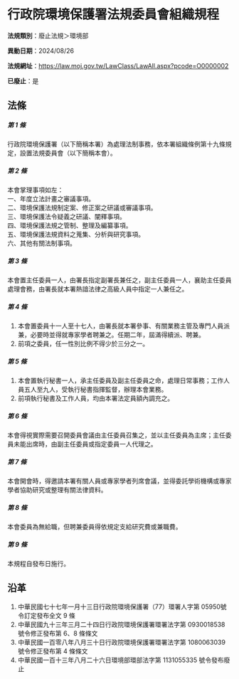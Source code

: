 # 行政院環境保護署法規委員會組織規程

**法規類別**：廢止法規＞環境部

**異動日期**：2024/08/26  

**法規網址**：https://law.moj.gov.tw/LawClass/LawAll.aspx?pcode=O0000002

**已廢止**：是



## 法條
##### 第 1 條
行政院環境保護署（以下簡稱本署）為處理法制事務，依本署組織條例第十九條規定，設置法規委員會（以下簡稱本會）。

##### 第 2 條
本會掌理事項如左：  
一、年度立法計畫之審議事項。  
二、環境保護法規制定案、修正案之研議或審議事項。  
三、環境保護法令疑義之研議、闡釋事項。  
四、環境保護法規之管制、整理及編纂事項。  
五、環境保護法規資料之蒐集、分析與研究事項。  
六、其他有關法制事項。

##### 第 3 條
本會置主任委員一人，由署長指定副署長兼任之，副主任委員一人，襄助主任委員處理會務，由署長就本署熱諳法律之高級人員中指定一人兼任之。

##### 第 4 條
1. 本會置委員十一人至十七人，由署長就本署參事、有關業務主管及專門人員派兼，必要時並得就專家學者聘兼之。任期二年，屆滿得續派、聘兼。
1. 前項之委員，任一性別比例不得少於三分之一。

##### 第 5 條
1. 本會置執行秘書一人，承主任委員及副主任委員之命，處理日常事務；工作人員五人至九人，受執行秘書指揮監督，辦理本會業務。
1. 前項執行秘書及工作人員，均由本署法定員額內調充之。

##### 第 6 條
本會得視實際需要召開委員會議由主任委員召集之，並以主任委員為主席；主任委員未能出席時，由副主任委員或指定委員一人代理之。

##### 第 7 條
本會開會時，得邀請本署有關人員或專家學者列席會議，並得委託學術機構或專家學者協助研究或整理有關法律資料。

##### 第 8 條
本會委員為無給職，但聘兼委員得依規定支給研究費或兼職費。

##### 第 9 條
本規程自發布日施行。

## 沿革
1. 中華民國七十七年一月十三日行政院環境保護署（77）環署人字第 05950號令訂定發布全文 9  條
1. 中華民國九十三年三月二十四日行政院環境保護署環署法字第 0930018538 號令修正發布第 6、8 條條文
1. 中華民國一百零八年八月三十日行政院環境保護署環署法字第 1080063039 號令修正發布第 4  條條文
1. 中華民國一百十三年八月二十六日環境部環部法字第 1131055335 號令發布廢止
